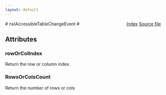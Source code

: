 ```yaml
---
layout: default
---
```

<div class='links' style='float:right'><a href="../index.html">Index</a>
<a href="http://dxr.mozilla.org/mozilla-central/source/accessible/interfaces/nsIAccessibleTableChangeEvent.idl">Source file</a>
</div>
# nsIAccessibleTableChangeEvent #

## Attributes ##

### rowOrColIndex ###
  
Return the row or column index.  
  

### RowsOrColsCount ###
  
Return the number of rows or cols  
  
